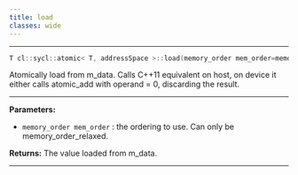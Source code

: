 ```yaml
---
title: load
classes: wide
---
```



---

```cpp
T cl::sycl::atomic< T, addressSpace >::load(memory_order mem_order=memory_order::relaxed) const
```


Atomically load from m_data. Calls C++11 equivalent on host, on device it either calls atomic_add with operand = 0, discarding the result. 


---
**Parameters:**

 - `memory_order mem_order`
: the ordering to use. Can only be memory_order_relaxed. 

**Returns:** The value loaded from m_data. 

---
